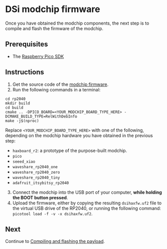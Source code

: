 # DSi modchip firmware

Once you have obtained the modchip components, the next step is to compile and
flash the firmware of the modchip.

## Prerequisites

* The [Raspberry Pico SDK](https://www.raspberrypi.com/documentation/microcontrollers/c_sdk.html)

## Instructions

1. Get the source code of the [modchip firmware](https://github.com/dsi-modchip/firmware).
2. Run the following commands in a terminal:
  ```
  cd rp2040
  mkdir build
  cd build
  cmake .. -DPICO_BOARD=<YOUR_MODCHIP_BOARD_TYPE_HERE> -DCMAKE_BUILD_TYPE=RelWithDebInfo
  make -j$(nproc)
  ```
  Replace `<YOUR_MODCHIP_BOARD_TYPE_HERE>` with one of the following, depending
  on the modchip hardware you have obtained in the previous step:
  * `haxboard_r2`: a prototype of the purpose-built modchip.
  * `pico`
  * `seeed_xiao`
  * `waveshare_rp2040_one`
  * `waveshare_rp2040_zero`
  * `waveshare_rp2040_tiny`
  * `adafruit_itsybitsy_rp2040`
3. Connect the modchip into the USB port of your computer, **while holding the
   BOOT button pressed**.
4. Upload the firmware, either by copying the resulting `dsihaxfw.uf2` file to
   the virtual USB drive of the RP2040, or running the following command:
   `picotool load -f -v -x dsihaxfw.uf2`.

## Next

Continue to [Compiling and flashing the payload](./payload.md).
